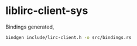 # liblirc-client-sys

Bindings generated, 
```bash
bindgen include/lirc-client.h -o src/bindings.rs
```

